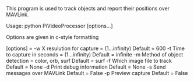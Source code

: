 This program is used to track objects and report their positions over MAVLink.

Usage:
   python PiVideoProcessor [options...]

   Options are given in c-style formatting

   [options] = 
      -w <int>    X resulution for capture
                  <int> = (1...infinity)
                  Default = 600
      -t <int>    Time to capture in seconds
                  <int> = (1...infinity)
                  Default = infinite 
      -m <method> Method of object detection
                  <method> = color, orb, surf
                  Default = surf
      -f <file>   Which image file to track
                  Default = None
      -d          Print debug information
                  Default = None
      -s          Send messages over MAVLink
                  Default = False
      -p          Preview capture 
                  Default = False
